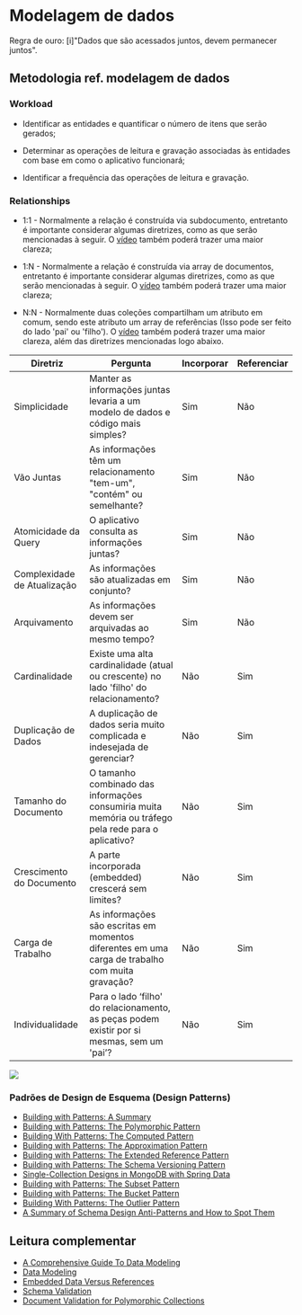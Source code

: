 # Modelagem de dados
Regra de ouro: [i]"Dados que são acessados juntos, devem permanecer juntos".

## Metodologia ref. modelagem de dados
### Workload

- Identificar as entidades e quantificar o número de itens que serão gerados;

- Determinar as operações de leitura e gravação associadas às entidades com base em como o aplicativo funcionará;

- Identificar a frequência das operações de leitura e gravação.

### Relationships

- 1:1 - Normalmente a relação é construída via subdocumento, entretanto é importante considerar algumas diretrizes, como as que serão mencionadas à seguir. O [vídeo](https://fast.wistia.net/embed/iframe/wbfgot8mvy) também poderá trazer uma maior clareza;

- 1:N - Normalmente a relação é construída via array de documentos, entretanto é importante considerar algumas diretrizes, como as que serão mencionadas à seguir. O [vídeo](https://fast.wistia.net/embed/iframe/qwoalb2egn) também poderá trazer uma maior clareza;

- N:N - Normalmente duas coleções compartilham um atributo em comum, sendo este atributo um array de referências (Isso pode ser feito do lado 'pai' ou 'filho'). O [vídeo](https://fast.wistia.net/embed/iframe/nvtv0gplkh) também poderá trazer uma maior clareza, além das diretrizes mencionadas logo abaixo.


|Diretriz                   |Pergunta                                                                                            |Incorporar|Referenciar|
|---------------------------|----------------------------------------------------------------------------------------------------|----------|-----------|
|Simplicidade               |Manter as informações juntas levaria a um modelo de dados e código mais simples?                    |Sim       |Não        |
|Vão Juntas                 |As informações têm um relacionamento "tem-um", "contém" ou semelhante?                              |Sim       |Não        |
|Atomicidade da Query       |O aplicativo consulta as informações juntas?                                                        |Sim       |Não        |
|Complexidade de Atualização|As informações são atualizadas em conjunto?                                                         |Sim       |Não        |
|Arquivamento               |As informações devem ser arquivadas ao mesmo tempo?                                                 |Sim       |Não        |
|Cardinalidade              |Existe uma alta cardinalidade (atual ou crescente) no lado 'filho' do relacionamento?               |Não       |Sim        |
|Duplicação de Dados        |A duplicação de dados seria muito complicada e indesejada de gerenciar?                             |Não       |Sim        |
|Tamanho do Documento       |O tamanho combinado das informações consumiria muita memória ou tráfego pela rede para o aplicativo?|Não       |Sim        |
|Crescimento do Documento   |A parte incorporada (embedded) crescerá sem limites?                                                |Não       |Sim        |
|Carga de Trabalho          |As informações são escritas em momentos diferentes em uma carga de trabalho com muita gravação?     |Não       |Sim        |
|Individualidade            |Para o lado ‘filho' do relacionamento, as peças podem existir por si mesmas, sem um 'pai’?          |Não       |Sim        |

![](img/modeling.png)

### Padrões de Design de Esquema (Design Patterns)
- [Building with Patterns: A Summary](https://www.mongodb.com/blog/post/building-with-patterns-a-summary/)
- [Building with Patterns: The Polymorphic Pattern](https://www.mongodb.com/developer/products/mongodb/polymorphic-pattern/)
- [Building With Patterns: The Computed Pattern](https://www.mongodb.com/blog/post/building-with-patterns-the-computed-pattern/)
- [Building with Patterns: The Approximation Pattern](https://www.mongodb.com/blog/post/building-with-patterns-the-approximation-pattern/)
- [Building with Patterns: The Extended Reference Pattern](https://www.mongodb.com/blog/post/building-with-patterns-the-extended-reference-pattern/)
- [Building with Patterns: The Schema Versioning Pattern](https://www.mongodb.com/blog/post/building-with-patterns-the-schema-versioning-pattern/)
- [Single-Collection Designs in MongoDB with Spring Data](https://www.mongodb.com/developer/languages/java/java-single-collection-springpart1/)
- [Building with Patterns: The Subset Pattern](https://www.mongodb.com/blog/post/building-with-patterns-the-subset-pattern/)
- [Building with Patterns: The Bucket Pattern](https://www.mongodb.com/blog/post/building-with-patterns-the-bucket-pattern/)
- [Building With Patterns: The Outlier Pattern](https://www.mongodb.com/blog/post/building-with-patterns-the-outlier-pattern/)
- [A Summary of Schema Design Anti-Patterns and How to Spot Them](https://www.mongodb.com/developer/products/mongodb/schema-design-anti-pattern-summary/)

## Leitura complementar
- [A Comprehensive Guide To Data Modeling](https://www.mongodb.com/resources/basics/databases/data-modeling/)
- [Data Modeling](https://www.mongodb.com/pt-br/docs/manual/data-modeling/)
- [Embedded Data Versus References](https://www.mongodb.com/pt-br/docs/manual/data-modeling/concepts/embedding-vs-references/)
- [Schema Validation](https://www.mongodb.com/pt-br/docs/manual/core/schema-validation/)
- [Document Validation for Polymorphic Collections](https://www.mongodb.com/developer/products/mongodb/polymorphic-document-validation/)